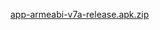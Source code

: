 [app-armeabi-v7a-release.apk.zip](https://github.com/CrimsonDemon25/calculator/files/6797445/app-armeabi-v7a-release.apk.zip)
